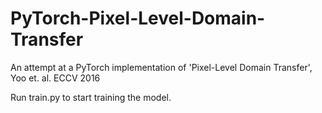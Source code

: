 # PyTorch-Pixel-Level-Domain-Transfer
An attempt at a PyTorch implementation of 'Pixel-Level Domain Transfer', Yoo et. al. ECCV 2016

Run train.py to start training the model.

